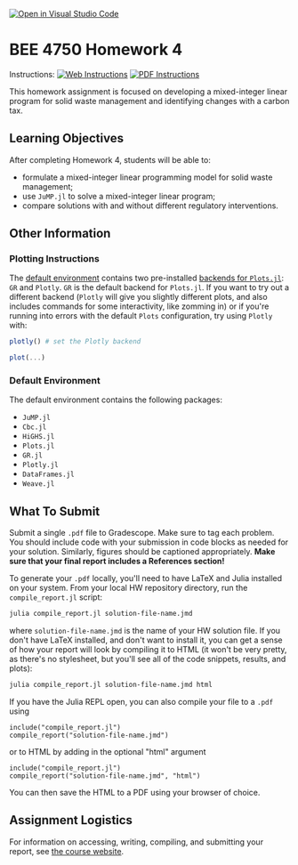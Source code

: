 [![Open in Visual Studio Code](https://classroom.github.com/assets/open-in-vscode-c66648af7eb3fe8bc4f294546bfd86ef473780cde1dea487d3c4ff354943c9ae.svg)](https://classroom.github.com/online_ide?assignment_repo_id=9178842&assignment_repo_type=AssignmentRepo)
# BEE 4750 Homework 4

Instructions: [![Web Instructions](https://img.shields.io/static/v1?label=HW4&message=HTML&color=b31b1b&labelColor=222222&style=flat)](https://viveks.me/environmental-systems-analysis/assignments/hw4/hw4/) [![PDF Instructions](https://img.shields.io/static/v1?label=HW4&message=PDF&color=b31b1b&labelColor=222222&style=flat)](https://viveks.me/environmental-systems-analysis/assignments/hw4/hw4.pdf)

This homework assignment is focused on developing a mixed-integer linear program for solid waste management and identifying changes with a carbon tax.

## Learning Objectives

After completing Homework 4, students will be able to:

* formulate a mixed-integer linear programming model for solid waste management;
* use `JuMP.jl` to solve a mixed-integer linear program;
* compare solutions with and without different regulatory interventions.

## Other Information
### Plotting Instructions

The [default environment](#default-environment) contains two pre-installed [backends for `Plots.jl`](https://docs.juliaplots.org/latest/backends/): `GR` and `Plotly`. `GR` is the default backend for `Plots.jl`. If you want to try out a different backend (`Plotly` will give you slightly different plots, and also includes commands for some interactivity, like zomming in) or if you're running into errors with the default `Plots` configuration, try using `Plotly` with:

```julia
plotly() # set the Plotly backend

plot(...)
```
### Default Environment

The default environment contains the following packages:
- `JuMP.jl`
- `Cbc.jl`
- `HiGHS.jl`
- `Plots.jl`
- `GR.jl`
- `Plotly.jl`
- `DataFrames.jl`
- `Weave.jl`
## What To Submit

Submit a single `.pdf` file to Gradescope. Make sure to tag each problem. You should include code with your submission in code blocks as needed for your solution. Similarly, figures should be captioned appropriately.  **Make sure that your final report includes a References section!**

To generate your `.pdf` locally, you'll need to have LaTeX and Julia installed on your system. From your local HW repository directory, run the `compile_report.jl` script:

```bash
julia compile_report.jl solution-file-name.jmd
```
where `solution-file-name.jmd` is the name of your HW solution file. If you don't have LaTeX installed, and don't want to install it, you can get a sense of how your report will look by compiling it to HTML (it won't be very pretty, as there's no stylesheet, but you'll see all of the code snippets, results, and plots):

```bash
julia compile_report.jl solution-file-name.jmd html
```

If you have the Julia REPL open, you can also compile your file to a `.pdf` using

```julia, eval=false
include("compile_report.jl")
compile_report("solution-file-name.jmd")
```
or to HTML by adding in the optional "html" argument

```julia, eval=false
include("compile_report.jl")
compile_report("solution-file-name.jmd", "html")
```

You can then save the HTML to a PDF using your browser of choice.

## Assignment Logistics

For information on accessing, writing, compiling, and submitting your report, see [the course website](https://viveks.me/environmental-systems-analysis/assignments/assignment-logistics/).